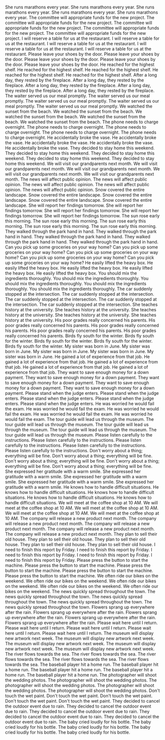 She runs marathons every year.
She runs marathons every year.
She runs marathons every year.
She runs marathons every year.
She runs marathons every year.
The committee will appropriate funds for the new project.
The committee will appropriate funds for the new project.
The committee will appropriate funds for the new project.
The committee will appropriate funds for the new project.
The committee will appropriate funds for the new project.
I will reserve a table for us at the restaurant.
I will reserve a table for us at the restaurant.
I will reserve a table for us at the restaurant.
I will reserve a table for us at the restaurant.
I will reserve a table for us at the restaurant.
Please leave your shoes by the door.
Please leave your shoes by the door.
Please leave your shoes by the door.
Please leave your shoes by the door.
Please leave your shoes by the door.
He reached for the highest shelf.
He reached for the highest shelf.
He reached for the highest shelf.
He reached for the highest shelf.
He reached for the highest shelf.
After a long day, they rested by the fireplace.
After a long day, they rested by the fireplace.
After a long day, they rested by the fireplace.
After a long day, they rested by the fireplace.
After a long day, they rested by the fireplace.
The waiter served us our meal promptly.
The waiter served us our meal promptly.
The waiter served us our meal promptly.
The waiter served us our meal promptly.
The waiter served us our meal promptly.
We watched the sunset from the beach.
We watched the sunset from the beach.
We watched the sunset from the beach.
We watched the sunset from the beach.
We watched the sunset from the beach.
The phone needs to charge overnight.
The phone needs to charge overnight.
The phone needs to charge overnight.
The phone needs to charge overnight.
The phone needs to charge overnight.
He accidentally broke the vase.
He accidentally broke the vase.
He accidentally broke the vase.
He accidentally broke the vase.
He accidentally broke the vase.
They decided to stay home this weekend.
They decided to stay home this weekend.
They decided to stay home this weekend.
They decided to stay home this weekend.
They decided to stay home this weekend.
We will visit our grandparents next month.
We will visit our grandparents next month.
We will visit our grandparents next month.
We will visit our grandparents next month.
We will visit our grandparents next month.
The news will affect public opinion.
The news will affect public opinion.
The news will affect public opinion.
The news will affect public opinion.
The news will affect public opinion.
Snow covered the entire landscape.
Snow covered the entire landscape.
Snow covered the entire landscape.
Snow covered the entire landscape.
Snow covered the entire landscape.
She will report her findings tomorrow.
She will report her findings tomorrow.
She will report her findings tomorrow.
She will report her findings tomorrow.
She will report her findings tomorrow.
The sun rose early this morning.
The sun rose early this morning.
The sun rose early this morning.
The sun rose early this morning.
The sun rose early this morning.
They walked through the park hand in hand.
They walked through the park hand in hand.
They walked through the park hand in hand.
They walked through the park hand in hand.
They walked through the park hand in hand.
Can you pick up some groceries on your way home?
Can you pick up some groceries on your way home?
Can you pick up some groceries on your way home?
Can you pick up some groceries on your way home?
Can you pick up some groceries on your way home?
He easily lifted the heavy box.
He easily lifted the heavy box.
He easily lifted the heavy box.
He easily lifted the heavy box.
He easily lifted the heavy box.
You should mix the ingredients thoroughly.
You should mix the ingredients thoroughly.
You should mix the ingredients thoroughly.
You should mix the ingredients thoroughly.
You should mix the ingredients thoroughly.
The car suddenly stopped at the intersection.
The car suddenly stopped at the intersection.
The car suddenly stopped at the intersection.
The car suddenly stopped at the intersection.
The car suddenly stopped at the intersection.
She teaches history at the university.
She teaches history at the university.
She teaches history at the university.
She teaches history at the university.
She teaches history at the university.
His poor grades really concerned his parents.
His poor grades really concerned his parents.
His poor grades really concerned his parents.
His poor grades really concerned his parents.
His poor grades really concerned his parents.
Birds fly south for the winter.
Birds fly south for the winter.
Birds fly south for the winter.
Birds fly south for the winter.
Birds fly south for the winter.
My sister was born in June.
My sister was born in June.
My sister was born in June.
My sister was born in June.
My sister was born in June.
He gained a lot of experience from that job.
He gained a lot of experience from that job.
He gained a lot of experience from that job.
He gained a lot of experience from that job.
He gained a lot of experience from that job.
They want to save enough money for a down payment.
They want to save enough money for a down payment.
They want to save enough money for a down payment.
They want to save enough money for a down payment.
They want to save enough money for a down payment.
Please stand when the judge enters.
Please stand when the judge enters.
Please stand when the judge enters.
Please stand when the judge enters.
Please stand when the judge enters.
He was worried he would fail the exam.
He was worried he would fail the exam.
He was worried he would fail the exam.
He was worried he would fail the exam.
He was worried he would fail the exam.
The tour guide will lead us through the museum.
The tour guide will lead us through the museum.
The tour guide will lead us through the museum.
The tour guide will lead us through the museum.
The tour guide will lead us through the museum.
Please listen carefully to the instructions.
Please listen carefully to the instructions.
Please listen carefully to the instructions.
Please listen carefully to the instructions.
Please listen carefully to the instructions.
Don't worry about a thing; everything will be fine.
Don't worry about a thing; everything will be fine.
Don't worry about a thing; everything will be fine.
Don't worry about a thing; everything will be fine.
Don't worry about a thing; everything will be fine.
She expressed her gratitude with a warm smile.
She expressed her gratitude with a warm smile.
She expressed her gratitude with a warm smile.
She expressed her gratitude with a warm smile.
She expressed her gratitude with a warm smile.
He knows how to handle difficult situations.
He knows how to handle difficult situations.
He knows how to handle difficult situations.
He knows how to handle difficult situations.
He knows how to handle difficult situations.
We will meet at the coffee shop at 10 AM.
We will meet at the coffee shop at 10 AM.
We will meet at the coffee shop at 10 AM.
We will meet at the coffee shop at 10 AM.
We will meet at the coffee shop at 10 AM.
The company will release a new product next month.
The company will release a new product next month.
The company will release a new product next month.
The company will release a new product next month.
The company will release a new product next month.
They plan to sell their old house.
They plan to sell their old house.
They plan to sell their old house.
They plan to sell their old house.
They plan to sell their old house.
I need to finish this report by Friday.
I need to finish this report by Friday.
I need to finish this report by Friday.
I need to finish this report by Friday.
I need to finish this report by Friday.
Please press the button to start the machine.
Please press the button to start the machine.
Please press the button to start the machine.
Please press the button to start the machine.
Please press the button to start the machine.
We often ride our bikes on the weekend.
We often ride our bikes on the weekend.
We often ride our bikes on the weekend.
We often ride our bikes on the weekend.
We often ride our bikes on the weekend.
The news quickly spread throughout the town.
The news quickly spread throughout the town.
The news quickly spread throughout the town.
The news quickly spread throughout the town.
The news quickly spread throughout the town.
Flowers sprang up everywhere after the rain.
Flowers sprang up everywhere after the rain.
Flowers sprang up everywhere after the rain.
Flowers sprang up everywhere after the rain.
Flowers sprang up everywhere after the rain.
Please wait here until I return.
Please wait here until I return.
Please wait here until I return.
Please wait here until I return.
Please wait here until I return.
The museum will display new artwork next week.
The museum will display new artwork next week.
The museum will display new artwork next week.
The museum will display new artwork next week.
The museum will display new artwork next week.
The river flows towards the sea.
The river flows towards the sea.
The river flows towards the sea.
The river flows towards the sea.
The river flows towards the sea.
The baseball player hit a home run.
The baseball player hit a home run.
The baseball player hit a home run.
The baseball player hit a home run.
The baseball player hit a home run.
The photographer will shoot the wedding photos.
The photographer will shoot the wedding photos.
The photographer will shoot the wedding photos.
The photographer will shoot the wedding photos.
The photographer will shoot the wedding photos.
Don't touch the wet paint.
Don't touch the wet paint.
Don't touch the wet paint.
Don't touch the wet paint.
Don't touch the wet paint.
They decided to cancel the outdoor event due to rain.
They decided to cancel the outdoor event due to rain.
They decided to cancel the outdoor event due to rain.
They decided to cancel the outdoor event due to rain.
They decided to cancel the outdoor event due to rain.
The baby cried loudly for his bottle.
The baby cried loudly for his bottle.
The baby cried loudly for his bottle.
The baby cried loudly for his bottle.
The baby cried loudly for his bottle.
